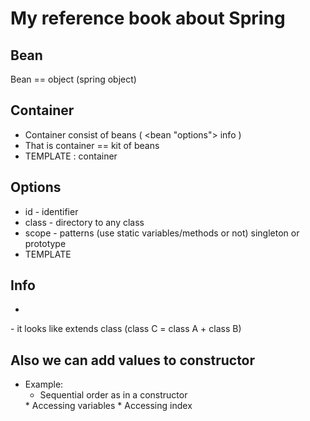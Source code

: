 # My reference book about Spring

## Bean
Bean == object (spring object)

## Container
* Container consist of beans ( <bean "options"> info </bean> )
* That is container == kit of beans
* TEMPLATE : <beans> container </beans>

## Options
* id - identifier
* class - directory to any class
* scope - patterns (use static variables/methods or not) singleton or prototype
* TEMPLATE <bean id = "..." class = "...">
  
## Info
* <bean>
<constructor-arg ref = "other_some_bean" />
<constructor-arg ref = "some_bean" /> - it looks like extends class (class C = class A + class B)
</bean>
  
## Also we can add values to constructor
* Example:
  * Sequential order as in a constructor
  <constructor-arg values = "qwerty">
  <constructor-arg values = "123">
  * Accessing variables
  <constructor-arg name = "var1" values = "qwerty">
  <constructor-arg name = "var2" values = "123">
  * Accessing index
  <constructor-arg index = "0" values = "qwerty">
  <constructor-arg index = "1" values = "123">
    

    
